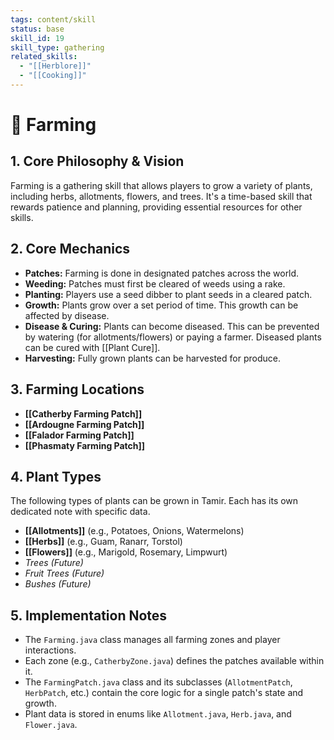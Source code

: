 ```yaml
---
tags: content/skill
status: base
skill_id: 19
skill_type: gathering
related_skills:
  - "[[Herblore]]"
  - "[[Cooking]]"
---
```


# 🌿 Farming

## 1. Core Philosophy & Vision
Farming is a gathering skill that allows players to grow a variety of plants, including herbs, allotments, flowers, and trees. It's a time-based skill that rewards patience and planning, providing essential resources for other skills.

## 2. Core Mechanics
-   **Patches:** Farming is done in designated patches across the world.
-   **Weeding:** Patches must first be cleared of weeds using a rake.
-   **Planting:** Players use a seed dibber to plant seeds in a cleared patch.
-   **Growth:** Plants grow over a set period of time. This growth can be affected by disease.
-   **Disease & Curing:** Plants can become diseased. This can be prevented by watering (for allotments/flowers) or paying a farmer. Diseased plants can be cured with [[Plant Cure]].
-   **Harvesting:** Fully grown plants can be harvested for produce.

## 3. Farming Locations
-   **[[Catherby Farming Patch]]**
-   **[[Ardougne Farming Patch]]**
-   **[[Falador Farming Patch]]**
-   **[[Phasmaty Farming Patch]]**

## 4. Plant Types
The following types of plants can be grown in Tamir. Each has its own dedicated note with specific data.

-   **[[Allotments]]** (e.g., Potatoes, Onions, Watermelons)
-   **[[Herbs]]** (e.g., Guam, Ranarr, Torstol)
-   **[[Flowers]]** (e.g., Marigold, Rosemary, Limpwurt)
-   *Trees (Future)*
-   *Fruit Trees (Future)*
-   *Bushes (Future)*

## 5. Implementation Notes
-   The `Farming.java` class manages all farming zones and player interactions.
-   Each zone (e.g., `CatherbyZone.java`) defines the patches available within it.
-   The `FarmingPatch.java` class and its subclasses (`AllotmentPatch`, `HerbPatch`, etc.) contain the core logic for a single patch's state and growth.
-   Plant data is stored in enums like `Allotment.java`, `Herb.java`, and `Flower.java`.
